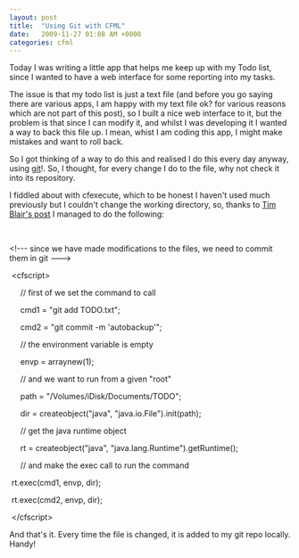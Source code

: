 ```yaml
---
layout: post
title:  "Using Git with CFML"
date:   2009-11-27 01:08 AM +0000
categories: cfml
---
```

<p>Today I was writing a little app that helps me keep up with my Todo list, since I wanted to have a web interface for some reporting into my tasks.</p>
<p>The issue is that my todo list is just a text file (and before you go saying there are various apps, I am happy with my text file ok? for various reasons which are not part of this post), so I built a nice web interface to it, but the problem is that since I can modify it, and whilst I was developing it I wanted a way to back this file up. I mean, whist I am coding this app, I might make mistakes and want to roll back. </p>
<p>So I got thinking of a way to do this and realised I do this every day anyway, using <a href="http://git-scm.com/">git</a>!. So, I thought, for every change I do to the file, why not check it into its repository. </p>
<p>I fiddled about with cfexecute, which to be honest I haven't used much previously but I couldn't change the working directory, so, thanks to <a href="http://tim.bla.ir/tech/articles/changing-the-working-directory-of-cfexecute">Tim Blair's post</a> I managed to do the following: </p>
<p> </p>
<p>&lt;!--- since we have made modifications to the files, we need to commit them in git ---&gt;</p>
<p> &lt;cfscript&gt;  </p>
<p>     // first of we set the command to call  </p>
<p>     cmd1 = "git add TODO.txt";  </p>
<p>     cmd2 = "git commit -m 'autobackup'";</p>
<p>     // the environment variable is empty  </p>
<p>     envp = arraynew(1);  </p>
<p>     // and we want to run from a given "root"  </p>
<p>     path = "/Volumes/iDisk/Documents/TODO";  </p>
<p>     dir = createobject("java", "java.io.File").init(path);  </p>
<p>     // get the java runtime object  </p>
<p>     rt = createobject("java", "java.lang.Runtime").getRuntime();  </p>
<p>     // and make the exec call to run the command  </p>
<p><span style="white-space: pre;">	</span>rt.exec(cmd1, envp, dir);</p>
<p><span style="white-space: pre;">	</span>rt.exec(cmd2, envp, dir);  </p>
<p> &lt;/cfscript&gt;</p>
<p>And that's it. Every time the file is changed, it is added to my git repo locally. Handy!</p>
<p> </p>
